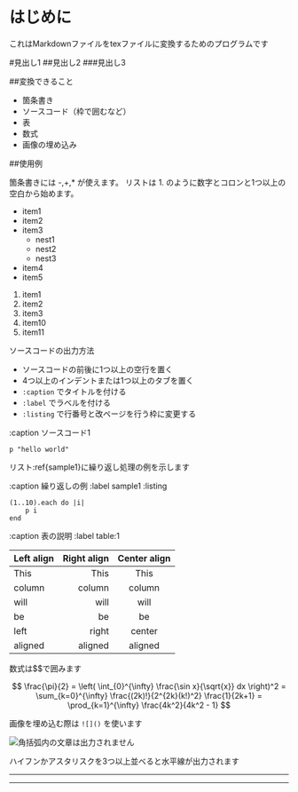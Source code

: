 

はじめに
=======

これはMarkdownファイルをtexファイルに変換するためのプログラムです

#見出し1
##見出し2
###見出し3

##変換できること

+ 箇条書き
+ ソースコード（枠で囲むなど）
+ 表
+ 数式
+ 画像の埋め込み

##使用例

箇条書きには -,+,* が使えます。
リストは 1. のように数字とコロンと1つ以上の空白から始めます。

- item1
- item2
- item3
	+ nest1
	+ nest2
	+ nest3
- item4
- item5

1. item1
2. item2
3. item3
10. item10
11. item11

ソースコードの出力方法

+ ソースコードの前後に1つ以上の空行を置く
+ 4つ以上のインデントまたは1つ以上のタブを置く
+ `:caption` でタイトルを付ける
+ `:label` でラベルを付ける
+ `:listing` で行番号と改ページを行う枠に変更する

:caption ソースコード1

	p "hello world"

リスト:ref{sample1}に繰り返し処理の例を示します

:caption 繰り返しの例 :label sample1
:listing

	(1..10).each do |i|
		p i
	end


:caption 表の説明 :label table:1

 Left align | Right align | Center align 
:-----------|------------:|:------------:
 This       | This        | This         
 column     | column      | column       
 will       | will        | will         
 be         | be          | be           
 left       | right       | center       
 aligned    | aligned     | aligned      


数式は$$で囲みます

$$
\frac{\pi}{2}
= \left( \int_{0}^{\infty} \frac{\sin x}{\sqrt{x}} dx \right)^2 
= \sum_{k=0}^{\infty} \frac{(2k)!}{2^{2k}(k!)^2} \frac{1}{2k+1} 
= \prod_{k=1}^{\infty} \frac{4k^2}{4k^2 - 1}
$$


画像を埋め込む際は `![]()` を使います

![角括弧内の文章は出力されません]()
<!--\if 0 :caption 画像の説明 :scale 0.6 :label fig:sample1 \fi-->


ハイフンかアスタリスクを3つ以上並べると水平線が出力されます

---

****

